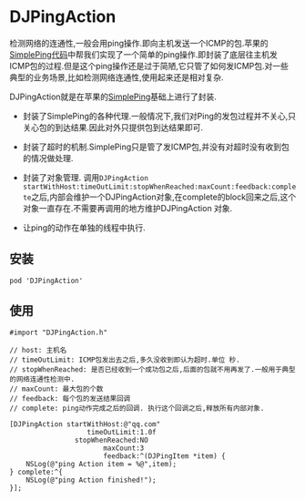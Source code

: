 # DJPingAction

检测网络的连通性,一般会用ping操作.即向主机发送一个ICMP的包.苹果的[SimplePing代码](https://developer.apple.com/library/content/samplecode/SimplePing/Introduction/Intro.html)中帮我们实现了一个简单的ping操作.即封装了底层往主机发ICMP包的过程.但是这个ping操作还是过于简陋,它只管了如何发ICMP包.对一些典型的业务场景,比如检测网络连通性,使用起来还是相对复杂.

DJPingAction就是在苹果的[SimplePing](https://developer.apple.com/library/content/samplecode/SimplePing/Introduction/Intro.html)基础上进行了封装.

* 封装了SimplePing的各种代理.一般情况下,我们对Ping的发包过程并不关心,只关心包的到达结果.因此对外只提供包到达结果即可.

* 封装了超时的机制.SimplePing只是管了发ICMP包,并没有对超时没有收到包的情况做处理.

* 封装了对象管理. 调用`DJPingAction startWithHost:timeOutLimit:stopWhenReached:maxCount:feedback:complete`之后,内部会维护一个DJPingAction对象,在complete的block回来之后,这个对象一直存在.不需要再调用的地方维护DJPingAction 对象.

* 让ping的动作在单独的线程中执行.

## 安装

    pod 'DJPingAction'

## 使用

```
#import "DJPingAction.h"

// host: 主机名
// timeOutLimit: ICMP包发出去之后,多久没收到即认为超时.单位 秒.
// stopWhenReached: 是否已经收到一个成功包之后,后面的包就不用再发了.一般用于典型的网络连通性检测中.
// maxCount: 最大包的个数
// feedback: 每个包的发送结果回调
// complete: ping动作完成之后的回调. 执行这个回调之后,释放所有内部对象.

[DJPingAction startWithHost:@"qq.com"
                   timeOutLimit:1.0f
                stopWhenReached:NO
                       maxCount:3
                       feedback:^(DJPingItem *item) {
    NSLog(@"ping Action item = %@",item);
} complete:^{
    NSLog(@"ping Action finished!");
}];
```


